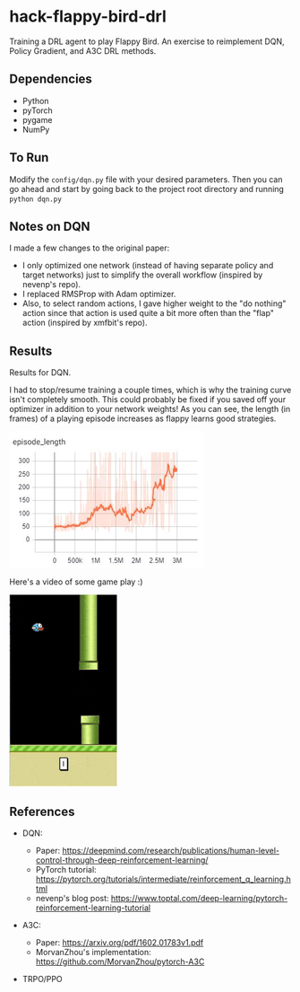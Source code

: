 # hack-flappy-bird-drl
Training a DRL agent to play Flappy Bird. An exercise to reimplement DQN, Policy Gradient, and A3C DRL methods.

## Dependencies
- Python
- pyTorch
- pygame
- NumPy

## To Run
Modify the `config/dqn.py` file with your desired parameters. Then you can go ahead and start by going back to the project root directory and running `python dqn.py`

## Notes on DQN
I made a few changes to the original paper:
- I only optimized one network (instead of having separate policy and target networks) just to simplify the overall workflow (inspired by nevenp's repo). 
- I replaced RMSProp with Adam optimizer.
- Also, to select random actions, I gave higher weight to the "do nothing" action since that action is used quite a bit more often than the "flap" action (inspired by xmfbit's repo).

## Results

Results for DQN.

I had to stop/resume training a couple times, which is why the training curve isn't completely smooth. This could probably be fixed if you saved off your optimizer in addition to your network weights! As you can see, the length (in frames) of a playing episode increases as flappy learns good strategies.

![Episode lengths](doc/dqn_eplen.jpg)

Here's a video of some game play :)

![Demo](doc/dqn_demo_compressed.gif)


## References
- DQN: 
    - Paper: https://deepmind.com/research/publications/human-level-control-through-deep-reinforcement-learning/
    - PyTorch tutorial: https://pytorch.org/tutorials/intermediate/reinforcement_q_learning.html
    - nevenp's blog post: https://www.toptal.com/deep-learning/pytorch-reinforcement-learning-tutorial

- A3C: 
    - Paper: https://arxiv.org/pdf/1602.01783v1.pdf
    - MorvanZhou's implementation: https://github.com/MorvanZhou/pytorch-A3C
    
- TRPO/PPO